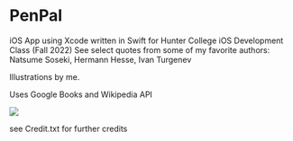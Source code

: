 # PenPal
iOS App using Xcode written in Swift for Hunter College iOS Development Class (Fall 2022)
See select quotes from some of my favorite authors: Natsume Soseki, Hermann Hesse, Ivan Turgenev

Illustrations by me.

Uses Google Books and Wikipedia API

![](https://i.imgur.com/lWWIyTH.gif)

see Credit.txt for further credits
